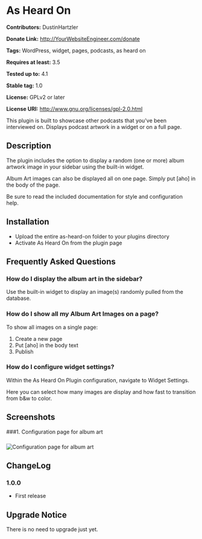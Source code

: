 # As Heard On #
**Contributors:** DustinHartzler
  
**Donate Link:** http://YourWebsiteEngineer.com/donate
  
**Tags:** WordPress, widget, pages, podcasts, as heard on
  
**Requires at least:** 3.5
  
**Tested up to:** 4.1
  
**Stable tag:** 1.0
  
**License:** GPLv2 or later
  
**License URI:** http://www.gnu.org/licenses/gpl-2.0.html
  

This plugin is built to showcase other podcasts that you've been interviewed on. Displays podcast artwork in a widget or on a full page.

## Description ##

The plugin includes the option to display a random (one or more) album artwork image in your sidebar using the built-in widget. 

Album Art images can also be displayed all on one page.  Simply put [aho] in the body of the page.

Be sure to read the included documentation for style and configuration help.

## Installation ##

* Upload the entire as-heard-on folder to your plugins directory
* Activate As Heard On from the plugin page

## Frequently Asked Questions ##

### How do I display the album art in the sidebar? ###

Use the built-in widget to display an image(s) randomly pulled from the database.

### How do I show all my Album Art Images on a page? ###

To show all images on a single page:

1. Create a new page
2. Put [aho] in the body text
3. Publish

### How do I configure widget settings? ###
Within the As Heard On Plugin configuration, navigate to Widget Settings.

Here you can select how many images are display and how fast to transition from b&w to color.


## Screenshots ##

###1. Configuration page for album art
###
![Configuration page for album art
](http://s.wordpress.org/extend/plugins/as-heard-on/screenshot-1.png)


## ChangeLog ##

### 1.0.0 ###
*   First release

## Upgrade Notice ##

There is no need to upgrade just yet.
